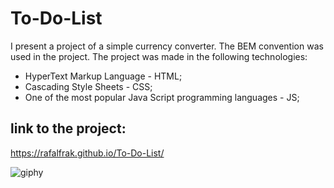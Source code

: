 # To-Do-List
I present a project of a simple currency converter. The BEM convention was used in the project. The project was made in the following technologies:

* HyperText Markup Language - HTML;
* Cascading Style Sheets - CSS;
* One of the most popular Java Script programming languages - JS;

##  link to the project:

https://rafalfrak.github.io/To-Do-List/


![giphy](https://user-images.githubusercontent.com/78790227/120180139-b4485480-c20b-11eb-86e2-a7287c460406.gif)
